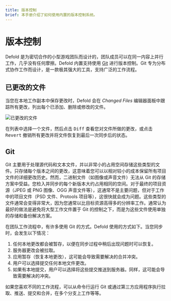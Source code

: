```yaml
---
title: 版本控制
brief: 本手册介绍了如何使用内置的版本控制系统。
---
```


# 版本控制

Defold 是为密切合作的小型游戏团队而设计的，团队成员可以在同一内容上并行工作，几乎没有任何摩擦。Defold 内置支持使用 [Git](https://git-scm.com) 进行版本控制。Git 专为分布式协作工作而设计，是一款极其强大的工具，支持广泛的工作流程。

## 已更改的文件

当您在本地工作副本中保存更改时，Defold 会在 *Changed Files* 编辑器面板中跟踪所有更改，列出每个已添加、删除或修改的文件。

![已更改的文件](images/workflow/changed_files.png)

在列表中选择一个文件，然后点击 <kbd>Diff</kbd> 查看您对文件所做的更改，或点击 <kbd>Revert</kbd> 撤销所有更改并将文件恢复到最后一次同步后的状态。

## Git

Git 主要用于处理源代码和文本文件，并以非常小的占用空间存储这些类型的文件。只存储每个版本之间的更改，这意味着您可以以相对较小的成本保留所有项目文件的详细更改历史。然而，二进制文件（如图像或声音文件）无法从 Git 的存储方案中受益。您检入并同步的每个新版本大约占用相同的空间。对于最终的项目资源（JPEG 或 PNG 图像、OGG 声音文件等），这通常不是主要问题，但对于工作中的项目文件（PSD 文件、Protools 项目等），这很快就会成为问题。这些类型的文件通常会变得非常大，因为您通常以比目标资源高得多的分辨率工作。通常认为最好的做法是避免将大型工作文件置于 Git 的控制之下，而是为这些文件使用单独的存储和备份解决方案。

在团队工作流程中，有许多使用 Git 的方式。Defold 使用的方式如下。当您同步时，会发生以下情况：

1. 任何本地更改都会被暂存，以便在同步过程中稍后出现问题时可以恢复。
2. 服务器更改会被拉取。
3. 应用暂存（恢复本地更改），这可能会导致需要解决的合并冲突。
4. 用户可以选择提交任何本地文件更改。
5. 如果有本地提交，用户可以选择将这些提交推送到服务器。同样，这可能会导致需要解决的冲突。

如果您喜欢不同的工作流程，可以从命令行运行 Git 或通过第三方应用程序执行拉取、推送、提交和合并，在多个分支上工作等等。
